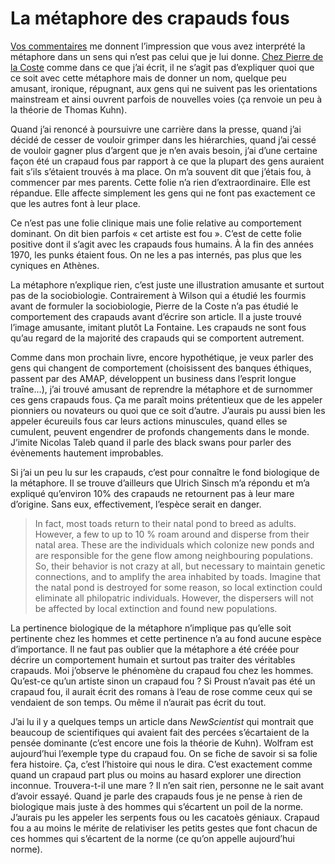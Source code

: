 # La métaphore des crapauds fous

[Vos commentaires](https://tcrouzet.com/2009/04/03/tuile-sur-les-crapauds-fous/) me donnent l’impression que vous avez interprété la métaphore dans un sens qui n’est pas celui que je lui donne. [Chez Pierre de la Coste](http://hyperrepublique.blogs.com/public/2008/06/la-thorie-du-cr.html) comme dans ce que j’ai écrit, il ne s’agit pas d’expliquer quoi que ce soit avec cette métaphore mais de donner un nom, quelque peu amusant, ironique, répugnant, aux gens qui ne suivent pas les orientations mainstream et ainsi ouvrent parfois de nouvelles voies (ça renvoie un peu à la théorie de Thomas Kuhn).<span id="more-5356"></span>

Quand j’ai renoncé à poursuivre une carrière dans la presse, quand j’ai décidé de cesser de vouloir grimper dans les hiérarchies, quand j’ai cessé de vouloir gagner plus d’argent que je n’en avais besoin, j’ai d’une certaine façon été un crapaud fous par rapport à ce que la plupart des gens auraient fait s’ils s’étaient trouvés à ma place. On m’a souvent dit que j’étais fou, à commencer par mes parents. Cette folie n’a rien d’extraordinaire. Elle est répandue. Elle affecte simplement les gens qui ne font pas exactement ce que les autres font à leur place.

Ce n’est pas une folie clinique mais une folie relative au comportement dominant. On dit bien parfois « cet artiste est fou ». C’est de cette folie positive dont il s’agit avec les crapauds fous humains. À la fin des années 1970, les punks étaient fous. On ne les a pas internés, pas plus que les cyniques en Athènes.

La métaphore n’explique rien, c’est juste une illustration amusante et surtout pas de la sociobiologie. Contrairement à Wilson qui a étudié les fourmis avant de formuler la sociobiologie, Pierre de la Coste n’a pas étudié le comportement des crapauds avant d’écrire son article. Il a juste trouvé l’image amusante, imitant plutôt La Fontaine. Les crapauds ne sont fous qu’au regard de la majorité des crapauds qui se comportent autrement.

Comme dans mon prochain livre, encore hypothétique, je veux parler des gens qui changent de comportement (choisissent des banques éthiques, passent par des AMAP, développent un business dans l’esprit longue traîne…), j’ai trouvé amusant de reprendre la métaphore et de surnommer ces gens crapauds fous. Ça me paraît moins prétentieux que de les appeler pionniers ou novateurs ou quoi que ce soit d’autre. J’aurais pu aussi bien les appeler écureuils fous car leurs actions minuscules, quand elles se cumulent, peuvent engendrer de profonds changements dans le monde. J’imite Nicolas Taleb quand il parle des black swans pour parler des évènements hautement improbables.

Si j’ai un peu lu sur les crapauds, c’est pour connaître le fond biologique de la métaphore. Il se trouve d’ailleurs que Ulrich Sinsch m’a répondu et m’a expliqué qu’environ 10% des crapauds ne retournent pas à leur mare d’origine. Sans eux, effectivement, l’espèce serait en danger.

> In fact, most toads return to their natal pond to breed as adults. However, a few to up to 10 % roam around and disperse from their natal area. These are the individuals which colonize new ponds and are responsible for the gene flow among neighbouring populations. So, their behavior is not crazy at all, but necessary to maintain genetic connections, and to amplify the area inhabited by toads. Imagine that the natal pond is destroyed for some reason, so local extinction could eliminate all philopatric individuals. However, the dispersers will not be affected by local extinction and found new populations.

La pertinence biologique de la métaphore n’implique pas qu’elle soit pertinente chez les hommes et cette pertinence n’a au fond aucune espèce d’importance. Il ne faut pas oublier que la métaphore a été créée pour décrire un comportement humain et surtout pas traiter des véritables crapauds. Moi j’observe le phénomène du crapaud fou chez les hommes. Qu’est-ce qu’un artiste sinon un crapaud fou ? Si Proust n’avait pas été un crapaud fou, il aurait écrit des romans à l’eau de rose comme ceux qui se vendaient de son temps. Ou même il n’aurait pas écrit du tout.

J’ai lu il y a quelques temps un article dans *NewScientist* qui montrait que beaucoup de scientifiques qui avaient fait des percées s’écartaient de la pensée dominante (c’est encore une fois la théorie de Kuhn). Wolfram est aujourd’hui l’exemple type du crapaud fou. On se fiche de savoir si sa folie fera histoire. Ça, c’est l’histoire qui nous le dira. C’est exactement comme quand un crapaud part plus ou moins au hasard explorer une direction inconnue. Trouvera-t-il une mare ? Il n’en sait rien, personne ne le sait avant d’avoir essayé. Quand je parle des crapauds fous je ne pense à rien de biologique mais juste à des hommes qui s’écartent un poil de la norme. J’aurais pu les appeler les serpents fous ou les cacatoès géniaux. Crapaud fou a au moins le mérite de relativiser les petits gestes que font chacun de ces hommes qui s’écartent de la norme (ce qu’on appelle aujourd’hui norme).